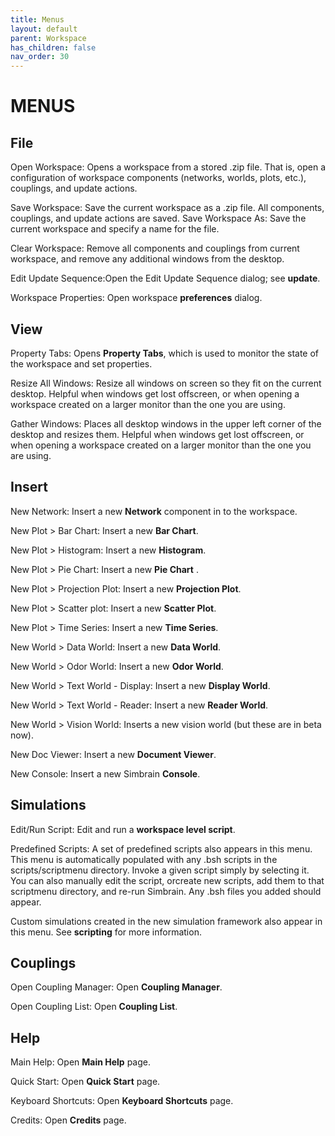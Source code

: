 ```yaml
---
title: Menus
layout: default
parent: Workspace
has_children: false
nav_order: 30
---
```


# MENUS

## File

Open Workspace: Opens a workspace from a stored .zip file. That is, open a configuration of workspace components (networks, worlds, plots, etc.), couplings, and update actions.

Save Workspace: Save the current workspace as a .zip file.  All components, couplings, and update actions are saved.
Save Workspace As: Save the current workspace and specify a name for the file.

Clear Workspace: Remove all components and couplings from current workspace, and remove any additional windows from the desktop.

Edit Update Sequence:Open the Edit Update Sequence dialog; see **update**.

Workspace Properties: Open workspace **preferences** dialog.

## View

Property Tabs: Opens **Property Tabs**, which is used to monitor the state of the workspace and set properties.

Resize All Windows: Resize all windows on screen so they fit on the current desktop. Helpful when windows get lost offscreen, or when opening a workspace created on a larger monitor than the one you are using.

Gather Windows: Places all desktop windows in the upper left corner of the desktop and resizes them. Helpful when windows get lost offscreen, or when opening a workspace created on a larger monitor than the one you are using.

## Insert

New Network: Insert a new **Network** component in to the workspace.

New Plot > Bar Chart:  Insert a new **Bar Chart**.

New Plot > Histogram:  Insert a new **Histogram**.

New Plot > Pie Chart:  Insert a new **Pie Chart** .

New Plot > Projection Plot:  Insert a new **Projection Plot**.

New Plot > Scatter plot:  Insert a new **Scatter Plot**.

New Plot > Time Series:  Insert a new **Time Series**.

New World > Data World:  Insert a new **Data World**.

New World > Odor World:  Insert a new **Odor World**.

New World > Text World - Display:  Insert a new **Display World**.

New World > Text World - Reader:  Insert a new **Reader World**.

New World > Vision World:  Inserts a new vision world (but these are in beta now).

New Doc Viewer:  Insert a new **Document Viewer**.

New Console: Insert a new Simbrain **Console**.

## Simulations

Edit/Run Script: Edit and run a **workspace level script**.

Predefined Scripts: A set of predefined scripts also appears in this menu. This menu is automatically populated with any .bsh scripts in the scripts/scriptmenu directory. Invoke a given script simply by selecting it. You can also manually edit the script, orcreate new scripts, add them to that scriptmenu directory, and re-run Simbrain. Any .bsh files you added should appear.

Custom simulations created in the new simulation framework also appear in this menu. See **scripting** for more information.

## Couplings

Open Coupling Manager: Open **Coupling Manager**.

Open Coupling List: Open **Coupling List**.

## Help

Main Help: Open **Main Help** page.

Quick Start: Open **Quick Start** page.

Keyboard Shortcuts: Open **Keyboard Shortcuts** page.

Credits: Open **Credits** page.